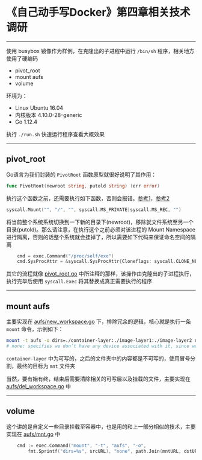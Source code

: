 # 《自己动手写Docker》第四章相关技术调研

---

使用 busybox 镜像作为样例，在克隆出的子进程中运行 `/bin/sh` 程序，相关地方使用了硬编码

- pivot_root
- mount aufs
- volume

环境为：

- Linux Ubuntu 16.04
- 内核版本 4.10.0-28-generic
- Go 1.12.4

执行 `./run.sh` 快速运行程序查看大概效果

---

## pivot_root

Go语言为我们封装的 `PivotRoot` 函数原型就很好说明了其作用：

```go
func PivotRoot(newroot string, putold string) (err error)
```

执行这个函数之前，还需要执行如下函数，否则会报错。[参考1](https://github.com/xianlubird/mydocker/issues/13#issuecomment-450898307)，[参考2](https://github.com/xianlubird/mydocker/issues/41#issuecomment-478799767)

```go
syscall.Mount("", "/", "", syscall.MS_PRIVATE|syscall.MS_REC, "")
```

将当前整个系统系统切换到一下新的目录下(newroot)，移除就文件系统至另一个目录(putold)。那么请注意，在执行这个之前必须对该进程的 Mount Namespace 进行隔离，否则的话整个系统就会挂掉了，所以需要如下代码来保证命名空间的隔离

```go
	cmd = exec.Command("/proc/self/exe")
	cmd.SysProcAttr = &syscall.SysProcAttr{Cloneflags: syscall.CLONE_NEWNS | syscall.CLONE_NEWPID}
```

其它的流程就像 [pivot_root.go](./pivot_root.go) 中所注释的那样，该操作由克隆出的子进程执行，执行完毕后使用 `syscall.Exec` 将其替换成真正需要执行的程序

---

## mount aufs

主要实现在 [aufs/new_workspace.go](./aufs/new_workspace.go) 下，排除冗余的逻辑，核心就是执行一条 `mount` 命令，示例如下：

```sh
mount -t aufs -o dirs=./container-layer:./image-layer1:./image-layer2 none ./mnt
# none: specifies we don’t have any device associated with it, since we are going to mount two directories
```

`container-layer` 中为可写的，之后的文件夹中的内容都是不可写的，使用冒号分割，最终的目标为 `mnt` 文件夹

当然，要有始有终，结束后需要清除相关的可写层以及挂载的文件，主要实现在 [aufs/del_workspace.go](./aufs/del_workspace.go) 中

---

## volume

这个讲的是自定义一些目录挂载至容器中，也是用的和上一部分相似的技术，主要实现在 [aufs/mnt.go](./aufs/mnt.go) 中

```go
	cmd := exec.Command("mount", "-t", "aufs", "-o",
		fmt.Sprintf("dirs=%s", srcURL), "none", path.Join(mntURL, dstURL))
```
